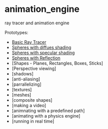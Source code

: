 # animation_engine
ray tracer and animation engine

Prototypes:
* [Basic Ray Tracer](1-Basic_Ray_Tracer/README.md)
* [Spheres with diffues shading](2-Diffuse_Lighting/README.md)
* [Spheres with specular shading](3-Specular_Lighting/README.md)
* [Spheres with Reflection](04-Reflection/README.md)
* [Shapes - Planes, Rectangles, Boxes, Sticks]
* [Perspective viewing]
* [shadows]
* [anti-aliasing]
* [parrallelizing]
* [textures]
* [meshes]
* [composite shapes]
* [making a video]
* [animnating with a predefined path]
* [animating with a physics engine]
* [running in real time]
